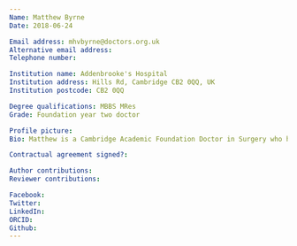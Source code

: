 ```yaml
---
Name: Matthew Byrne
Date: 2018-06-24

Email address: mhvbyrne@doctors.org.uk
Alternative email address:
Telephone number:

Institution name: Addenbrooke's Hospital
Institution address: Hills Rd, Cambridge CB2 0QQ, UK
Institution postcode: CB2 0QQ

Degree qualifications: MBBS MRes
Grade: Foundation year two doctor

Profile picture:
Bio: Matthew is a Cambridge Academic Foundation Doctor in Surgery who has an interest in education, academic surgery and entrepreneurship. He graduate MBBS with Merit (top 10% in final exams) and MRes with Distinction from Newcastle University, receiving over 20 prizes, grants, and bursaries. Matthew has acted as a trustee for two national charities and has created a national medical journal for students, founded a national organ donation campaign, and cofounded a research collaborative and hand gel prototype. In the future Matthew aims to complete a PhD and to pursue a career as an Academic Surgeon.

Contractual agreement signed?:

Author contributions:
Reviewer contributions:

Facebook:
Twitter:
LinkedIn:
ORCID:
Github:
---
```

